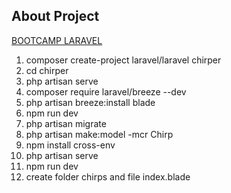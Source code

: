 ## About Project
[BOOTCAMP LARAVEL](https://bootcamp.laravel.com/blade/creating-chirps)
1. composer create-project laravel/laravel chirper
2. cd chirper
3. php artisan serve
4. composer require laravel/breeze --dev
5. php artisan breeze:install blade
6. npm run dev
7. php artisan migrate
8. php artisan make:model -mcr Chirp
9. npm install cross-env
10. php artisan serve
11. npm run dev 
12. create folder chirps and file index.blade